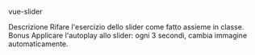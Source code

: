 vue-slider

Descrizione
Rifare l'esercizio dello slider come fatto assieme in classe.
Bonus
Applicare l'autoplay allo slider: ogni 3 secondi, cambia immagine automaticamente. 